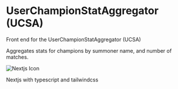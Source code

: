 # UserChampionStatAggregator (UCSA)

Front end for the UserChampionStatAggregator (UCSA)

Aggregates stats for champions by summoner name, and number of matches.

![Nextjs Icon](https://github.com/JosephComputerScience/UCSA-UI/blob/update/readme/readmerss/nextjs-rounded.png/?raw=true)

Nextjs with typescript and tailwindcss
